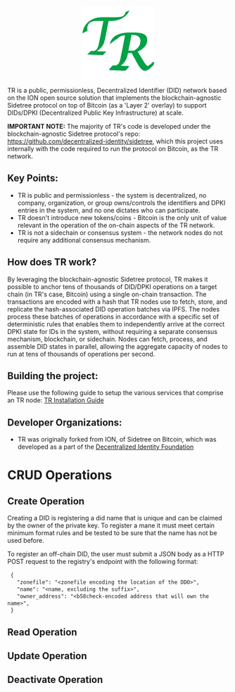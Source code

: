 
<img src="TRstagger192.png" style="display: block; height: 12em; margin: 0 auto;"/>

TR is a public, permissionless, Decentralized Identifier (DID) network based on the ION open source solution that implements the blockchain-agnostic Sidetree protocol on top of Bitcoin (as a 'Layer 2' overlay) to support DIDs/DPKI (Decentralized Public Key Infrastructure) at scale.

**IMPORTANT NOTE:** The majority of TR's code is developed under the blockchain-agnostic Sidetree protocol's repo: https://github.com/decentralized-identity/sidetree, which this project uses internally with the code required to run the protocol on Bitcoin, as the TR network.

## Key Points:

- TR is public and permissionless - the system is decentralized, no company, organization, or group owns/controls the identifiers and DPKI entries in the system, and no one dictates who can participate.
- TR doesn't introduce new tokens/coins - Bitcoin is the only unit of value relevant in the operation of the on-chain aspects of the TR network.
- TR is not a sidechain or consensus system - the network nodes do not require any additional consensus mechanism.

## How does TR work?

By leveraging the blockchain-agnostic Sidetree protocol, TR makes it possible to anchor tens of thousands of DID/DPKI operations on a target chain (in TR's case, Bitcoin) using a single on-chain transaction. The transactions are encoded with a hash that TR nodes use to fetch, store, and replicate the hash-associated DID operation batches via IPFS. The nodes process these batches of operations in accordance with a specific set of deterministic rules that enables them to independently arrive at the correct DPKI state for IDs in the system, without requiring a separate consensus mechanism, blockchain, or sidechain. Nodes can fetch, process, and assemble DID states in parallel, allowing the aggregate capacity of nodes to run at tens of thousands of operations per second.

## Building the project:

Please use the following guide to setup the various services that comprise an TR node: [TR Installation Guide](https://github.com/TomCJones/tr/blob/master/install-guide.md)

## Developer Organizations:

- TR was originally forked from ION, of Sidetree on Bitcoin, which was developed as a part of the [Decentralized Identity Foundation](https://identity.foundation/)

# CRUD Operations

## Create Operation

Creating a DID is registering a did name that is unique and can be claimed by the owner of the private key. To register a mane it must meet certain minimum format rules and be tested to be sure that the name has not be used before.

To register an off-chain DID, the user must submit a JSON body as a HTTP POST request to the registry's endpoint with the following format:

```
 {
   "zonefile": "<zonefile encoding the location of the DDO>",
   "name": "<name, excluding the suffix>",
   "owner_address": "<b58check-encoded address that will own the name>",
 }
```

 ## Read Operation

 ## Update Operation

 ## Deactivate Operation